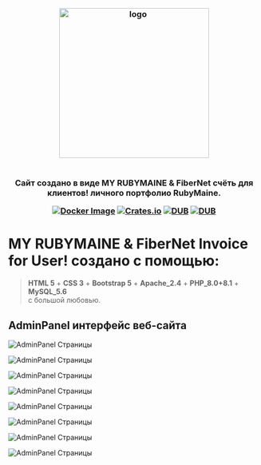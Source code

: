 <h3 align="center">
<br />
<img src="https://rubymaine.000webhostapp.com/rubymaine/rm.client.managament/ruby+fibernet.png" alt="logo" width="300" />
<br />
<br />
<br />
Cайт создано в виде MY RUBYMAINE & FiberNet счёть для клиентов! личного портфолио RubyMaine.

[![Docker Image](https://github.com/ciur/papermerge/actions/workflows/docker.yml/badge.svg)](https://github.com/ciur/papermerge/actions/workflows/docker.yml)
[![Crates.io](https://img.shields.io/crates/l/rustc-serialize.svg)](#)
[![DUB](https://img.shields.io/badge/Powered%20by-PHP-blue.svg)]()
[![DUB](https://img.shields.io/badge/version-8.0_8.1-green)]()
</h3>


# MY RUBYMAINE & FiberNet Invoice for User! создано с помощью:
> **HTML 5** + **CSS 3** + **Bootstrap 5** + **Apache_2.4** + **PHP_8.0+8.1** + **MySQL_5.6** <br /> с большой любовью.
> 

## AdminPanel интерфейс веб-сайта
![AdminPanel Страницы](https://rubymaine.000webhostapp.com/rubymaine/rm.client.managament/BACK=END/01.jpg?raw=true)

![AdminPanel Страницы](https://rubymaine.000webhostapp.com/rubymaine/rm.client.managament/BACK=END/02.jpg?raw=true)

![AdminPanel Страницы](https://rubymaine.000webhostapp.com/rubymaine/rm.client.managament/BACK=END/03.jpg?raw=true)

![AdminPanel Страницы](https://rubymaine.000webhostapp.com/rubymaine/rm.client.managament/BACK=END/04.jpg?raw=true)

![AdminPanel Страницы](https://rubymaine.000webhostapp.com/rubymaine/rm.client.managament/BACK=END/05.jpg?raw=true)

![AdminPanel Страницы](https://rubymaine.000webhostapp.com/rubymaine/rm.client.managament/BACK=END/06.jpg?raw=true)

![AdminPanel Страницы](https://rubymaine.000webhostapp.com/rubymaine/rm.client.managament/BACK=END/07.jpg?raw=true)

![AdminPanel Страницы](https://rubymaine.000webhostapp.com/rubymaine/rm.client.managament/BACK=END/08.jpg?raw=true)

